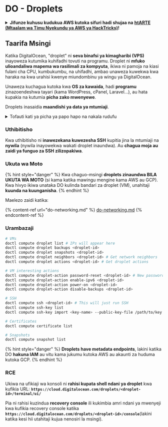 # DO - Droplets

<details>

<summary><strong>Jifunze kuhusu kudukua AWS kutoka sifuri hadi shujaa na</strong> <a href="https://training.hacktricks.xyz/courses/arte"><strong>htARTE (Mtaalam wa Timu Nyekundu ya AWS ya HackTricks)</strong></a><strong>!</strong></summary>

Njia nyingine za kusaidia HackTricks:

* Ikiwa unataka kuona **kampuni yako ikitangazwa kwenye HackTricks** au **kupakua HackTricks kwa PDF** Angalia [**MIPANGO YA KUJIUNGA**](https://github.com/sponsors/carlospolop)!
* Pata [**bidhaa rasmi za PEASS & HackTricks**](https://peass.creator-spring.com)
* Gundua [**Familia ya PEASS**](https://opensea.io/collection/the-peass-family), mkusanyiko wetu wa [**NFTs**](https://opensea.io/collection/the-peass-family) ya kipekee
* **Jiunge na** 💬 [**Kikundi cha Discord**](https://discord.gg/hRep4RUj7f) au kikundi cha [**telegram**](https://t.me/peass) au **tufuate** kwenye **Twitter** 🐦 [**@hacktricks_live**](https://twitter.com/hacktricks_live)**.**
* **Shiriki mbinu zako za kudukua kwa kuwasilisha PRs kwa** [**HackTricks**](https://github.com/carlospolop/hacktricks) na [**HackTricks Cloud**](https://github.com/carlospolop/hacktricks-cloud) repos za github.

</details>

## Taarifa Msingi

Katika DigitalOcean, "droplet" ni **seva binafsi ya kimagharibi (VPS)** inayoweza kutumika kuhifadhi tovuti na programu. Droplet ni **mfuko ulioandaliwa mapema wa rasilimali za kompyuta**, ikiwa ni pamoja na kiasi fulani cha CPU, kumbukumbu, na uhifadhi, ambao unaweza kuwekwa kwa haraka na kwa urahisi kwenye miundombinu ya wingu ya DigitalOcean.

Unaweza kuchagua kutoka kwa **OS za kawaida**, hadi **programu** zinazoendeshwa tayari (kama WordPress, cPanel, Laravel...), au hata kupakia na kutumia **picha zako mwenyewe**.

Droplets inasaidia **maandishi ya data ya mtumiaji**.

<details>

<summary>Tofauti kati ya picha ya papo hapo na nakala rudufu</summary>

Katika DigitalOcean, picha ya papo hapo ni nakala ya wakati fulani ya diski ya Droplet. Inachukua hali ya diski ya Droplet wakati picha ya papo hapo ilipochukuliwa, ikiwa ni pamoja na mfumo wa uendeshaji, programu zilizosakinishwa, na faili na data zote kwenye diski.

Picha za papo hapo zinaweza kutumika kuunda Droplets mpya zenye usanidi sawa na Droplet ya awali, au kurejesha Droplet kwenye hali iliyokuwa nayo wakati picha ya papo hapo ilipochukuliwa. Picha za papo hapo hifadhiwa kwenye huduma ya uhifadhi wa vitu vya DigitalOcean, na ni za kujumlisha, maana yake ni kwamba tu mabadiliko tangu picha ya papo hapo iliyopita ndio yamehifadhiwa. Hii inafanya matumizi yao kuwa ufanisi na gharama nafuu kuhifadhi.

Kwa upande mwingine, nakala rudufu ni nakala kamili ya Droplet, ikiwa ni pamoja na mfumo wa uendeshaji, programu zilizosakinishwa, faili, na data, pamoja na mipangilio na metadata ya Droplet. Nakala rudufu kawaida hufanywa kwa ratiba ya kawaida, na inachukua hali nzima ya Droplet wakati fulani.

Tofauti na picha za papo hapo, nakala rudufu zinahifadhiwa kwa muundo uliopunguzwa na uliofichwa, na zinahamishwa kutoka miundombinu ya DigitalOcean kwenda eneo la mbali kwa ajili ya kuhifadhi salama. Hii inafanya nakala rudufu kuwa bora kwa kupona kutokana na maafa, kwani zinatoa nakala kamili ya Droplet ambayo inaweza kurejeshwa katika tukio la kupoteza data au matukio mengine ya maafa.

Kwa muhtasari, picha za papo hapo ni nakala za wakati fulani ya diski ya Droplet, wakati nakala rudufu ni nakala kamili ya Droplet, ikiwa ni pamoja na mipangilio yake na metadata. Picha za papo hapo zinahifadhiwa kwenye huduma ya uhifadhi wa vitu vya DigitalOcean, wakati nakala rudufu zinahamishwa kutoka miundombinu ya DigitalOcean kwenda eneo la mbali. Picha za papo hapo na nakala rudufu zinaweza kutumika kurejesha Droplet, lakini picha za papo hapo ni ufanisi zaidi kutumia na kuhifadhi, wakati nakala rudufu hutoa suluhisho kamili zaidi la nakala rudufu kwa kupona kutokana na maafa.

</details>

### Uthibitisho

Kwa uthibitisho ni **inawezekana kuwezesha SSH** kupitia jina la mtumiaji na **nywila** (nywila inayowekwa wakati droplet inaundwa). Au **chagua moja au zaidi ya funguo za SSH zilizopakiwa**.

### Ukuta wa Moto

{% hint style="danger" %}
Kwa chaguo-msingi **droplets zinaundwa BILA UKUTA WA MOTO** (si kama katika mawingu mengine kama AWS au GCP). Kwa hivyo ikiwa unataka DO kulinda bandari za droplet (VM), unahitaji **kuunda na kuunganisha**.
{% endhint %}

Maelezo zaidi katika:

{% content-ref url="do-networking.md" %}
[do-networking.md](do-networking.md)
{% endcontent-ref %}

### Urambazaji
```bash
# VMs
doctl compute droplet list # IPs will appear here
doctl compute droplet backups <droplet-id>
doctl compute droplet snapshots <droplet-id>
doctl compute droplet neighbors <droplet-id> # Get network neighbors
doctl compute droplet actions <droplet-id> # Get droplet actions

# VM interesting actions
doctl compute droplet-action password-reset <droplet-id> # New password is emailed to the user
doctl compute droplet-action enable-ipv6 <droplet-id>
doctl compute droplet-action power-on <droplet-id>
doctl compute droplet-action disable-backups <droplet-id>

# SSH
doctl compute ssh <droplet-id> # This will just run SSH
doctl compute ssh-key list
doctl compute ssh-key import <key-name> --public-key-file /path/to/key.pub

# Certificates
doctl compute certificate list

# Snapshots
doctl compute snapshot list
```
{% hint style="danger" %}
**Droplets have metadata endpoints**, lakini katika DO **hakuna IAM** au vitu kama jukumu kutoka AWS au akaunti za huduma kutoka GCP.
{% endhint %}

### RCE

Ukiwa na ufikiaji wa konsoli ni **rahisi kupata shell ndani ya droplet** kwa kufikia URL: **`https://cloud.digitalocean.com/droplets/<droplet-id>/terminal/ui/`**

Pia ni rahisi kuzindua **recovery console** ili kukimbia amri ndani ya mwenyeji kwa kufikia recovery console katika **`https://cloud.digitalocean.com/droplets/<droplet-id>/console`**(lakini katika kesi hii utahitaji kujua nenosiri la msingi).
